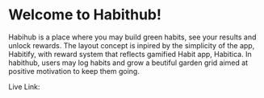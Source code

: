 # Welcome to Habithub!

Habihub is a place where you may build green habits, see your results and unlock rewards. The layout concept is inpired by the simplicity of the app, Habitify, with reward system that reflects gamified Habit app, Habitica. In habithub, users may log habits and grow a beutiful garden grid aimed at positive motivation to keep them going. 

Live Link: 

